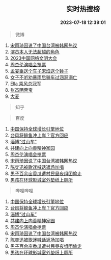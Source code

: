 <div align="center"><h2>实时热搜榜</h2><h4>2023-07-18 12:39:01</h4></div>

> 微博  

1. [宋雨琦因说了中国台湾被韩网热议](https://s.weibo.com/weibo?q=%23%E5%AE%8B%E9%9B%A8%E7%90%A6%E5%9B%A0%E8%AF%B4%E4%BA%86%E4%B8%AD%E5%9B%BD%E5%8F%B0%E6%B9%BE%E8%A2%AB%E9%9F%A9%E7%BD%91%E7%83%AD%E8%AE%AE%23&t=31&band_rank=1&Refer=top)<br />
2. [演员本人无法超越的角色](https://s.weibo.com/weibo?q=%23%E6%BC%94%E5%91%98%E6%9C%AC%E4%BA%BA%E6%97%A0%E6%B3%95%E8%B6%85%E8%B6%8A%E7%9A%84%E8%A7%92%E8%89%B2%23&t=31&band_rank=2&Refer=top)<br />
3. [2023中国网络文明大会](https://s.weibo.com/weibo?q=%232023%E4%B8%AD%E5%9B%BD%E7%BD%91%E7%BB%9C%E6%96%87%E6%98%8E%E5%A4%A7%E4%BC%9A%23&t=31&band_rank=3&Refer=top)<br />
4. [周杰伦演唱会抢票](https://s.weibo.com/weibo?q=%E5%91%A8%E6%9D%B0%E4%BC%A6%E6%BC%94%E5%94%B1%E4%BC%9A%E6%8A%A2%E7%A5%A8&t=31&band_rank=4&Refer=top)<br />
5. [孟宴臣送个车子宋焰送个锤子](https://s.weibo.com/weibo?q=%23%E5%AD%9F%E5%AE%B4%E8%87%A3%E9%80%81%E4%B8%AA%E8%BD%A6%E5%AD%90%E5%AE%8B%E7%84%B0%E9%80%81%E4%B8%AA%E9%94%A4%E5%AD%90%23&t=31&band_rank=5&Refer=top)<br />
6. [女子不听劝暴雨后骑车过涵洞溺亡](https://s.weibo.com/weibo?q=%23%E5%A5%B3%E5%AD%90%E4%B8%8D%E5%90%AC%E5%8A%9D%E6%9A%B4%E9%9B%A8%E5%90%8E%E9%AA%91%E8%BD%A6%E8%BF%87%E6%B6%B5%E6%B4%9E%E6%BA%BA%E4%BA%A1%23&t=31&band_rank=6&Refer=top)<br />
7. [Ella 乘风总冠军](https://s.weibo.com/weibo?q=Ella%20%E4%B9%98%E9%A3%8E%E6%80%BB%E5%86%A0%E5%86%9B&t=31&band_rank=7&Refer=top)<br />
8. [张杰晒蓉宝](https://s.weibo.com/weibo?q=%23%E5%BC%A0%E6%9D%B0%E6%99%92%E8%93%89%E5%AE%9D%23&t=31&band_rank=8&Refer=top)<br />
9. [大麦](https://s.weibo.com/weibo?q=%E5%A4%A7%E9%BA%A6&t=31&band_rank=9&Refer=top)<br />

> 知乎  


> 百度  

1. [中国保持全球增长引擎地位](https://www.baidu.com/s?wd=%E4%B8%AD%E5%9B%BD%E4%BF%9D%E6%8C%81%E5%85%A8%E7%90%83%E5%A2%9E%E9%95%BF%E5%BC%95%E6%93%8E%E5%9C%B0%E4%BD%8D&sa=fyb_news&rsv_dl=fyb_news)<br />
2. [台风将鲸鱼冲上岸？官方回应](https://www.baidu.com/s?wd=%E5%8F%B0%E9%A3%8E%E5%B0%86%E9%B2%B8%E9%B1%BC%E5%86%B2%E4%B8%8A%E5%B2%B8%EF%BC%9F%E5%AE%98%E6%96%B9%E5%9B%9E%E5%BA%94&sa=fyb_news&rsv_dl=fyb_news)<br />
3. [淄博“过山车”](https://www.baidu.com/s?wd=%E6%B7%84%E5%8D%9A%E2%80%9C%E8%BF%87%E5%B1%B1%E8%BD%A6%E2%80%9D&sa=fyb_news&rsv_dl=fyb_news)<br />
4. [共建向上向善精神家园](https://www.baidu.com/s?wd=%E5%85%B1%E5%BB%BA%E5%90%91%E4%B8%8A%E5%90%91%E5%96%84%E7%B2%BE%E7%A5%9E%E5%AE%B6%E5%9B%AD&sa=fyb_news&rsv_dl=fyb_news)<br />
5. [周杰伦演唱会抢票](https://www.baidu.com/s?wd=%E5%91%A8%E6%9D%B0%E4%BC%A6%E6%BC%94%E5%94%B1%E4%BC%9A%E6%8A%A2%E7%A5%A8&sa=fyb_news&rsv_dl=fyb_news)<br />
6. [宋雨琦因说了中国台湾被韩网热议](https://www.baidu.com/s?wd=%E5%AE%8B%E9%9B%A8%E7%90%A6%E5%9B%A0%E8%AF%B4%E4%BA%86%E4%B8%AD%E5%9B%BD%E5%8F%B0%E6%B9%BE%E8%A2%AB%E9%9F%A9%E7%BD%91%E7%83%AD%E8%AE%AE&sa=fyb_news&rsv_dl=fyb_news)<br />
7. [陈奕迅被歌迷喊话返场加唱](https://www.baidu.com/s?wd=%E9%99%88%E5%A5%95%E8%BF%85%E8%A2%AB%E6%AD%8C%E8%BF%B7%E5%96%8A%E8%AF%9D%E8%BF%94%E5%9C%BA%E5%8A%A0%E5%94%B1&sa=fyb_news&rsv_dl=fyb_news)<br />
8. [男子百余亩香瓜遭村民昼夜组团偷走](https://www.baidu.com/s?wd=%E7%94%B7%E5%AD%90%E7%99%BE%E4%BD%99%E4%BA%A9%E9%A6%99%E7%93%9C%E9%81%AD%E6%9D%91%E6%B0%91%E6%98%BC%E5%A4%9C%E7%BB%84%E5%9B%A2%E5%81%B7%E8%B5%B0&sa=fyb_news&rsv_dl=fyb_news)<br />
9. [男孩在环球影城室外垫纸上厕所](https://www.baidu.com/s?wd=%E7%94%B7%E5%AD%A9%E5%9C%A8%E7%8E%AF%E7%90%83%E5%BD%B1%E5%9F%8E%E5%AE%A4%E5%A4%96%E5%9E%AB%E7%BA%B8%E4%B8%8A%E5%8E%95%E6%89%80&sa=fyb_news&rsv_dl=fyb_news)<br />

> 哔哩哔哩  

1. [中国保持全球增长引擎地位](https://www.baidu.com/s?wd=%E4%B8%AD%E5%9B%BD%E4%BF%9D%E6%8C%81%E5%85%A8%E7%90%83%E5%A2%9E%E9%95%BF%E5%BC%95%E6%93%8E%E5%9C%B0%E4%BD%8D&sa=fyb_news&rsv_dl=fyb_news)<br />
2. [台风将鲸鱼冲上岸？官方回应](https://www.baidu.com/s?wd=%E5%8F%B0%E9%A3%8E%E5%B0%86%E9%B2%B8%E9%B1%BC%E5%86%B2%E4%B8%8A%E5%B2%B8%EF%BC%9F%E5%AE%98%E6%96%B9%E5%9B%9E%E5%BA%94&sa=fyb_news&rsv_dl=fyb_news)<br />
3. [淄博“过山车”](https://www.baidu.com/s?wd=%E6%B7%84%E5%8D%9A%E2%80%9C%E8%BF%87%E5%B1%B1%E8%BD%A6%E2%80%9D&sa=fyb_news&rsv_dl=fyb_news)<br />
4. [共建向上向善精神家园](https://www.baidu.com/s?wd=%E5%85%B1%E5%BB%BA%E5%90%91%E4%B8%8A%E5%90%91%E5%96%84%E7%B2%BE%E7%A5%9E%E5%AE%B6%E5%9B%AD&sa=fyb_news&rsv_dl=fyb_news)<br />
5. [周杰伦演唱会抢票](https://www.baidu.com/s?wd=%E5%91%A8%E6%9D%B0%E4%BC%A6%E6%BC%94%E5%94%B1%E4%BC%9A%E6%8A%A2%E7%A5%A8&sa=fyb_news&rsv_dl=fyb_news)<br />
6. [宋雨琦因说了中国台湾被韩网热议](https://www.baidu.com/s?wd=%E5%AE%8B%E9%9B%A8%E7%90%A6%E5%9B%A0%E8%AF%B4%E4%BA%86%E4%B8%AD%E5%9B%BD%E5%8F%B0%E6%B9%BE%E8%A2%AB%E9%9F%A9%E7%BD%91%E7%83%AD%E8%AE%AE&sa=fyb_news&rsv_dl=fyb_news)<br />
7. [陈奕迅被歌迷喊话返场加唱](https://www.baidu.com/s?wd=%E9%99%88%E5%A5%95%E8%BF%85%E8%A2%AB%E6%AD%8C%E8%BF%B7%E5%96%8A%E8%AF%9D%E8%BF%94%E5%9C%BA%E5%8A%A0%E5%94%B1&sa=fyb_news&rsv_dl=fyb_news)<br />
8. [男子百余亩香瓜遭村民昼夜组团偷走](https://www.baidu.com/s?wd=%E7%94%B7%E5%AD%90%E7%99%BE%E4%BD%99%E4%BA%A9%E9%A6%99%E7%93%9C%E9%81%AD%E6%9D%91%E6%B0%91%E6%98%BC%E5%A4%9C%E7%BB%84%E5%9B%A2%E5%81%B7%E8%B5%B0&sa=fyb_news&rsv_dl=fyb_news)<br />
9. [男孩在环球影城室外垫纸上厕所](https://www.baidu.com/s?wd=%E7%94%B7%E5%AD%A9%E5%9C%A8%E7%8E%AF%E7%90%83%E5%BD%B1%E5%9F%8E%E5%AE%A4%E5%A4%96%E5%9E%AB%E7%BA%B8%E4%B8%8A%E5%8E%95%E6%89%80&sa=fyb_news&rsv_dl=fyb_news)<br />
